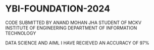 # YBI-FOUNDATION-2024

CODE SUBMITTED BY ANAND MOHAN JHA
STUDENT OF MCKV INSTITUTE OF ENGINEERING 
        DEPARTMENT OF INFORMATION TECHNOLOGY

DATA SCIENCE AND AIML
I HAVE RECIEVED AN ACCURACY OF 97%
